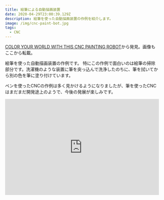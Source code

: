 ```yaml
---
title: 絵筆による自動描画装置
date: 2020-04-29T23:00:39.129Z
description: 絵筆を使った自動描画装置の作例を紹介します。
image: /img/cnc-paint-bot.jpg
tags:
  - CNC
---
```

[COLOR YOUR WORLD WITH THIS CNC PAINTING ROBOT](https://hackaday.com/2019/08/06/color-your-world-with-this-cnc-painting-robot/)から発見。画像もここから転載。

絵筆を使った自動描画装置の作例です。
特にこの作例で面白いのは絵筆の掃除部分です。洗濯機のような装置に筆を突っ込んで洗浄したのちに、筆を拭いてから別の色を筆に塗り付けています。

ペンを使ったCNCの作例は多く見かけるようになりましたが、筆を使ったCNCはまだまだ開発途上のようで、今後の発展が楽しみです。

<iframe width="100%" height="315" src="https://www.youtube.com/embed/Z_mRCdJfkNI" frameborder="0" allow="accelerometer; autoplay; encrypted-media; gyroscope; picture-in-picture" allowfullscreen></iframe>
